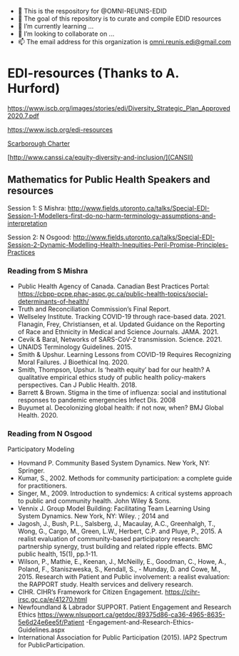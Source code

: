 - 👋 This is the respository for @OMNI-REUNIS-EDID
- 👀 The goal of this repository is to curate and compile EDID resources
- 🌱 I’m currently learning ...
- 💞️ I’m looking to collaborate on ...
- 📫 The email address for this organization is omni.reunis.edi@gmail.com

<!---
OMNI-REUNIS-EDID/OMNI-REUNIS-EDID is a ✨ special ✨ repository because its `README.md` (this file) appears on your GitHub profile.
You can click the Preview link to take a look at your changes.
--->
# EDI-resources (Thanks to A. Hurford)

https://www.iscb.org/images/stories/edi/Diversity_Strategic_Plan_Approved2020.7.pdf

https://www.iscb.org/edi-resources

[Scarborough Charter](https://www.utsc.utoronto.ca/principal/sites/utsc.utoronto.ca.principal/files/docs/Scarborough_Charter_EN_Nov2022.pdf)

[http://www.canssi.ca/equity-diversity-and-inclusion/](CANSII)

## Mathematics for Public Health Speakers and resources
Session 1: S Mishra: http://www.fields.utoronto.ca/talks/Special-EDI-Session-1-Modellers-first-do-no-harm-terminology-assumptions-and-interpretation

Session 2: N Osgood: http://www.fields.utoronto.ca/talks/Special-EDI-Session-2-Dynamic-Modelling-Health-Inequities-Peril-Promise-Principles-Practices

### Reading from S Mishra

- Public Health Agency of Canada. Canadian Best Practices Portal: https://cbpp-pcpe.phac-aspc.gc.ca/public-health-topics/social-determinants-of-health/
- Truth and Reconciliation Commission’s Final Report.
- Wellseley Institute. Tracking COVID-19 through race-based data. 2021.
    Flanagin, Frey, Christiansen, et al. Updated Guidance on the Reporting of Race and Ethnicity in Medical and Science Journals. JAMA. 2021.
- Cevik & Baral, Networks of SARS-CoV-2 transmission. Science. 2021.
- UNAIDS Terminology Guidelines. 2015.
- Smith & Upshur. Learning Lessons from COVID-19 Requires Recognizing Moral Failures. J Bioethical Inq. 2020.
- Smith, Thompson, Upshur. Is ‘health equity’ bad for our health? A qualitative empirical ethics study of public health policy-makers perspectives. Can J Public Health. 2018.
- Barrett & Brown. Stigma in the time of influenza: social and institutional responses to pandemic emergencies Infect Dis. 2008
- Buyumet al. Decolonizing global health: if not now, when? BMJ Global Health. 2020. 

### Reading from N Osgood

Participatory Modeling

- Hovmand P. Community Based System Dynamics. New York, NY: Springer.
- Kumar, S., 2002. Methods for community participation: a complete guide for practitioners.
- Singer, M., 2009. Introduction to syndemics: A critical systems approach to public and community health. John Wiley & Sons.
- Vennix J. Group Model Building: Facilitating Team Learning Using System Dynamics. New York, NY: Wiley. ; 2014
and
- Jagosh, J., Bush, P.L., Salsberg, J., Macaulay, A.C., Greenhalgh, T., Wong, G., Cargo, M., Green, L.W., Herbert, C.P. and Pluye, P., 2015. A realist evaluation of community-based participatory research: partnership synergy, trust building and related ripple effects. BMC public health, 15(1), pp.1-11.
- Wilson, P., Mathie, E., Keenan, J., McNeilly, E., Goodman, C., Howe, A., Poland, F., Staniszweska, S., Kendall, S., - Munday, D. and Cowe, M., 2015. Research with Patient and Public involvement: a realist evaluation: the RAPPORT study. Health services and delivery research.
- CIHR. CIHR’s Framework for Citizen Engagement. https://cihr-irsc.gc.ca/e/41270.html
- Newfoundland & Labrador SUPPORT. Patient Engagement and Research Ethics https://www.nlsupport.ca/getdoc/89375d86-ca36-4965-8635-5e6d24e6ee5f/Patient -Engagement-and-Research-Ethics-Guidelines.aspx
- International Association for Public Participation (2015). IAP2 Spectrum for PublicParticipation.

